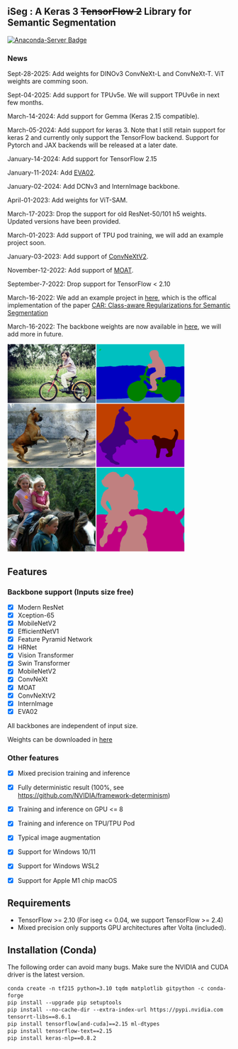 ## iSeg : A Keras 3 ~~TensorFlow 2~~ Library for Semantic Segmentation

[![Anaconda-Server Badge](https://anaconda.org/conda-forge/tensorflow-gpu/badges/version.svg)](https://anaconda.org/conda-forge/tensorflow-gpu)

### News

Sept-28-2025: Add weights for DINOv3 ConvNeXt-L and ConvNeXt-T. ViT weights are comming soon.

Sept-04-2025: Add support for TPUv5e. We will support TPUv6e in next few months.

March-14-2024: Add support for Gemma (Keras 2.15 compatible).

March-05-2024: Add support for keras 3. Note that I still retain support for keras 2 and currently only support the TensorFlow backend. Support for Pytorch and JAX backends will be released at a later date.

January-14-2024: Add support for TensorFlow 2.15

January-11-2024: Add [EVA02](https://github.com/baaivision/EVA/tree/master/EVA-02).

January-02-2024: Add DCNv3 and InternImage backbone.

April-01-2023: Add weights for ViT-SAM.

March-17-2023: Drop the support for old ResNet-50/101 h5 weights. Updated versions have been provided.

March-01-2023: Add support of TPU pod training, we will add an example project soon.

January-03-2023: Add support of [ConvNeXtV2](https://arxiv.org/abs/2301.00808).

November-12-2022: Add support of [MOAT](https://arxiv.org/abs/2210.01820).

September-7-2022: Drop support for TensorFlow < 2.10

March-16-2022: We add an example project in [here](https://github.com/edwardyehuang/CAR), which is the offical implementation of the paper [CAR: Class-aware Regularizations for Semantic Segmentation](https://www.ecva.net/papers/eccv_2022/papers_ECCV/papers/136880514.pdf)

March-16-2022: The backbone weights are now available in [here](backbones/README.md), we will add more in future.


<img src="demo.png" width=400>

## Features
### Backbone support (Inputs size free)

- [x] Modern ResNet
- [x] Xception-65
- [x] MobileNetV2
- [x] EfficientNetV1
- [x] Feature Pyramid Network
- [x] HRNet
- [x] Vision Transformer
- [x] Swin Transformer 
- [x] MobileNetV2
- [x] ConvNeXt
- [x] MOAT
- [x] ConvNeXtV2
- [x] InternImage
- [x] EVA02

All backbones are independent of input size.

Weights can be downloaded in [here](backbones/README.md)

### Other features
- [x] Mixed precision training and inference
- [x] Fully deterministic result (100%, see https://github.com/NVIDIA/framework-determinism)
- [x] Training and inference on GPU <= 8
- [x] Training and inference on TPU/TPU Pod
- [x] Typical image augmentation
- [x] Support for Windows 10/11
- [x] Support for Windows WSL2
- [x] Support for Apple M1 chip macOS


## Requirements

* TensorFlow >= 2.10 (For iseg <= 0.04, we support TensorFlow >= 2.4)
* Mixed precision only supports GPU architectures after Volta (included).

## Installation (Conda)

The following order can avoid many bugs.
Make sure the NVIDIA and CUDA driver is the latest version.

```
conda create -n tf215 python=3.10 tqdm matplotlib gitpython -c conda-forge
pip install --upgrade pip setuptools
pip install --no-cache-dir --extra-index-url https://pypi.nvidia.com tensorrt-libs==8.6.1
pip install tensorflow[and-cuda]==2.15 ml-dtypes
pip install tensorflow-text==2.15
pip install keras-nlp==0.8.2
```